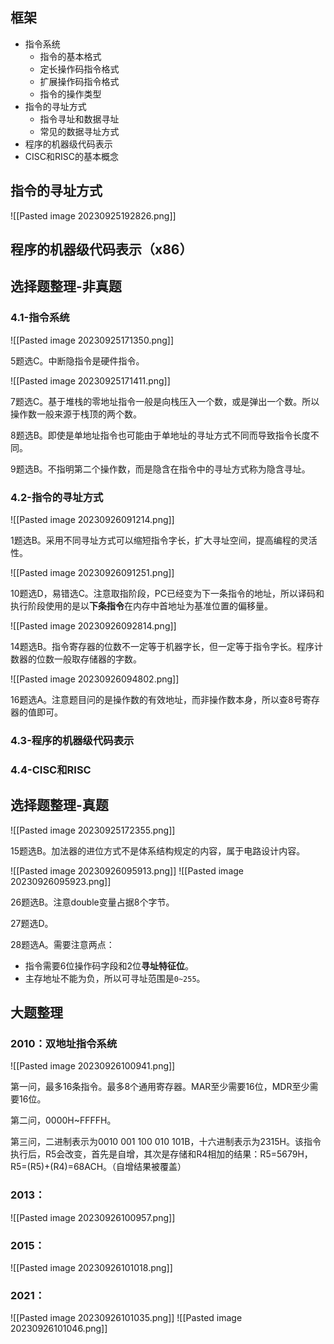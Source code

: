 
## 框架

- 指令系统
	- 指令的基本格式
	- 定长操作码指令格式
	- 扩展操作码指令格式
	- 指令的操作类型
- 指令的寻址方式
	- 指令寻址和数据寻址
	- 常见的数据寻址方式
- 程序的机器级代码表示
- CISC和RISC的基本概念

## 指令的寻址方式

![[Pasted image 20230925192826.png]]

## 程序的机器级代码表示（x86）



## 选择题整理-非真题

### 4.1-指令系统

![[Pasted image 20230925171350.png]]

5题选C。中断隐指令是硬件指令。

![[Pasted image 20230925171411.png]]

7题选C。基于堆栈的零地址指令一般是向栈压入一个数，或是弹出一个数。所以操作数一般来源于栈顶的两个数。

8题选B。即使是单地址指令也可能由于单地址的寻址方式不同而导致指令长度不同。

9题选B。不指明第二个操作数，而是隐含在指令中的寻址方式称为隐含寻址。

### 4.2-指令的寻址方式

![[Pasted image 20230926091214.png]]

1题选B。采用不同寻址方式可以缩短指令字长，扩大寻址空间，提高编程的灵活性。

![[Pasted image 20230926091251.png]]

10题选D，易错选C。注意取指阶段，PC已经变为下一条指令的地址，所以译码和执行阶段使用的是以**下条指令**在内存中首地址为基准位置的偏移量。

![[Pasted image 20230926092814.png]]

14题选B。指令寄存器的位数不一定等于机器字长，但一定等于指令字长。程序计数器的位数一般取存储器的字数。

![[Pasted image 20230926094802.png]]

16题选A。注意题目问的是操作数的有效地址，而非操作数本身，所以查8号寄存器的值即可。

### 4.3-程序的机器级代码表示

### 4.4-CISC和RISC

## 选择题整理-真题

![[Pasted image 20230925172355.png]]

15题选B。加法器的进位方式不是体系结构规定的内容，属于电路设计内容。

![[Pasted image 20230926095913.png]]
![[Pasted image 20230926095923.png]]

26题选B。注意double变量占据8个字节。

27题选D。

28题选A。需要注意两点：
- 指令需要6位操作码字段和2位**寻址特征位**。
- 主存地址不能为负，所以可寻址范围是`0~255`。

## 大题整理

### 2010：双地址指令系统

![[Pasted image 20230926100941.png]]

第一问，最多16条指令。最多8个通用寄存器。MAR至少需要16位，MDR至少需要16位。

第二问，0000H\~FFFFH。

第三问，二进制表示为0010 001 100 010 101B，十六进制表示为2315H。该指令执行后，R5会改变，首先是自增，其次是存储和R4相加的结果：R5=5679H，R5=(R5)+(R4)=68ACH。（自增结果被覆盖）

### 2013：

![[Pasted image 20230926100957.png]]

### 2015：

![[Pasted image 20230926101018.png]]

### 2021：

![[Pasted image 20230926101035.png]]
![[Pasted image 20230926101046.png]]


